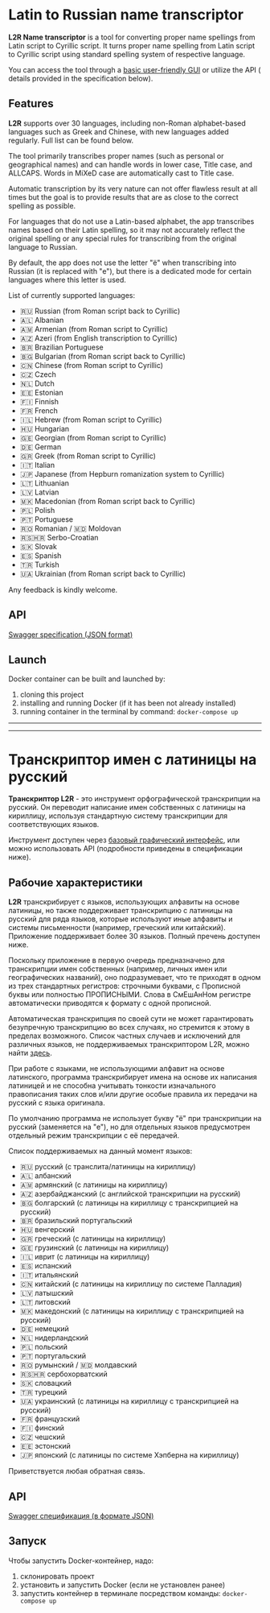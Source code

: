 # Latin to Russian name transcriptor

**L2R Name transcriptor** is a tool for converting proper name spellings from Latin script to Cyrillic script. It turns
proper name spelling from Latin script to Cyrillic script using standard spelling system of respective language.

You can access the tool through
a [basic user-friendly GUI](http://l2rfrontend-env.eba-jyypjt3v.eu-north-1.elasticbeanstalk.com/) or utilize the API (
details provided in the specification below).

## Features

**L2R** supports over 30 languages, including non-Roman alphabet-based languages such as Greek and Chinese, with new
languages added regularly. Full list can be found below.

The tool primarily transcribes proper names (such as personal or geographical names) and can handle words in lower case,
Title case, and ALLCAPS. Words in MiXeD case are automatically cast to Title case.

Automatic transcription by its very nature can not offer flawless result at all times but the goal is to provide results
that are as close to the correct spelling as possible.

For languages that do not use a Latin-based alphabet, the app transcribes names based on their Latin spelling, so it may
not accurately reflect the original spelling or any special rules for transcribing from the original language to
Russian.

By default, the app does not use the letter "ё" when transcribing into Russian (it is replaced with "e"), but there is a
dedicated mode for certain languages where this letter is used.

List of currently supported languages:

* 🇷🇺 Russian (from Roman script back to Cyrillic)
* 🇦🇱 Albanian
* 🇦🇲 Armenian (from Roman script to Cyrillic)
* 🇦🇿 Azeri (from English transcription to Cyrillic)
* 🇧🇷 Brazilian Portuguese
* 🇧🇬 Bulgarian (from Roman script back to Cyrillic)
* 🇨🇳 Chinese (from Roman script to Cyrillic)
* 🇨🇿 Czech
* 🇳🇱 Dutch
* 🇪🇪 Estonian
* 🇫🇮 Finnish
* 🇫🇷 French
* 🇮🇱 Hebrew (from Roman script to Cyrillic)
* 🇭🇺 Hungarian
* 🇬🇪 Georgian (from Roman script to Cyrillic)
* 🇩🇪 German
* 🇬🇷 Greek (from Roman script to Cyrillic)
* 🇮🇹 Italian
* 🇯🇵 Japanese (from Hepburn romanization system to Cyrillic)
* 🇱🇹 Lithuanian
* 🇱🇻 Latvian
* 🇲🇰 Macedonian (from Roman script back to Cyrillic)
* 🇵🇱 Polish
* 🇵🇹 Portuguese
* 🇷🇴 Romanian / 🇲🇩 Moldovan
* 🇷🇸🇭🇷 Serbo-Croatian
* 🇸🇰 Slovak
* 🇪🇸 Spanish
* 🇹🇷 Turkish
* 🇺🇦 Ukrainian (from Roman script back to Cyrillic)

Any feedback is kindly welcome.

## API

[Swagger specification (JSON format)](https://raw.githubusercontent.com/EvgeniPolyakov/L2R-name-transcriptor/main/api-description.json)

## Launch

Docker container can be built and launched by:

1. cloning this project
2. installing and running Docker (if it has been not already installed)
3. running container in the terminal by command: `docker-compose up`

---

---

# Транскриптор имен с латиницы на русский

**Транскриптор L2R** - это инструмент орфографической транскрипции на русский. Он переводит написание имен собственных с
латиницы на кириллицу, используя стандартную систему транскрипции для соответствующих языков.

Инструмент доступен
через [базовый графический интерфейс](http://l2rfrontend-env.eba-jyypjt3v.eu-north-1.elasticbeanstalk.com/), или можно
использовать API (подробности приведены в спецификации ниже).

## Рабочие характеристики

**L2R** транскрибирует с языков, использующих алфавиты на основе латиницы, но также поддерживает транскрипцию с латиницы
на русский для ряда языков, которые используют иные алфавиты и системы письменности (например, греческий или китайский).
Приложение поддерживает более 30 языков. Полный пречень доступен ниже.

Поскольку приложение в первую очередь предназначено для транскрипции имен собственных (например, личных имен или
географических названий), оно подразумевает, что те приходят в одном из трех стандартных регистров: строчными буквами, с
Прописной буквы или полностью ПРОПИСНЫМИ. Слова в СмЕшАнНом регистре автоматически приводятся к формату с одной
прописной.

Автоматическая транскрипция по своей сути не может гарантировать безупречную транскрипцию во всех случаях, но стремится
к этому в пределах возможного. Список частных случаев и исключений для различных языков, не поддерживаемых
транскриптором L2R, можно
найти [здесь](https://github.com/EvgeniPolyakov/L2R-name-transcriptor/blob/main/docs/CustomCases.md).

При работе с языками, не использующими алфавит на основе латинского, программа транскрибирует имена на основе их
написания латиницей и не способна учитывать тонкости изначального правописания таких слов и/или другие особые правила
их передачи на русский с языка оригинала.

По умолчанию программа не использует букву "ё" при транскрипции на русский (заменяется на "е"), но для отдельных языков
предусмотрен отдельный режим транскрипции с её передачей.

Список поддерживаемых на данный момент языков:

* 🇷🇺 русский (с транслита/латиницы на кириллицу)
* 🇦🇱 албанский
* 🇦🇲 армянский (с латиницы на кириллицу)
* 🇦🇿 азербайджанский (с английской транскрипции на русский)
* 🇧🇬 болгарский (с латиницы на кириллицу с транскрипцией на русский)
* 🇧🇷 бразильский португальский
* 🇭🇺 венгерский
* 🇬🇷 греческий (с латиницы на кириллицу)
* 🇬🇪 грузинский (с латиницы на кириллицу)
* 🇮🇱 иврит (с латиницы на кириллицу)
* 🇪🇸 испанский
* 🇮🇹 итальянский
* 🇨🇳 китайский (с латиницы на кириллицу по системе Палладия)
* 🇱🇻 латышский
* 🇱🇹 литовский
* 🇲🇰 македонский (с латиницы на кириллицу с транскрипцией на русский)
* 🇩🇪 немецкий
* 🇳🇱 нидерландский
* 🇵🇱 польский
* 🇵🇹 португальский
* 🇷🇴 румынский / 🇲🇩 молдавский
* 🇷🇸🇭🇷 сербохорватский
* 🇸🇰 словацкий
* 🇹🇷 турецкий
* 🇺🇦 украинский (с латиницы на кириллицу с транскрипцией на русский)
* 🇫🇷 французский
* 🇫🇮 финский
* 🇨🇿 чешский
* 🇪🇪 эстонский
* 🇯🇵 японский (с латиницы по системе Хэпберна на кириллицу)

Приветствуется любая обратная связь.

## API

[Swagger спецификация (в формате JSON)](https://raw.githubusercontent.com/EvgeniPolyakov/L2R-name-transcriptor/main/api-description.json)

## Запуск

Чтобы запустить Docker-контейнер, надо:

1. склонировать проект
2. установить и запустить Docker (если не установлен ранее)
3. запустить контейнер в терминале посредством команды: `docker-compose up`
